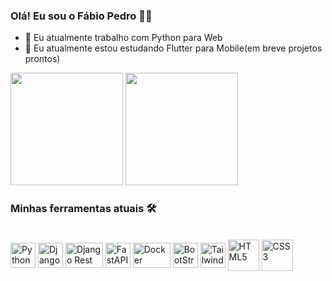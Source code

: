 ### Olá! Eu sou o Fábio Pedro 👋🏻

- 💼 Eu atualmente trabalho com Python para Web
- 🌱 Eu atualmente estou estudando Flutter para Mobile(em breve projetos prontos)

<div>
<img height="180em" src="https://github-readme-stats.vercel.app/api?username=fspjonny&show_icons=true&include_all_commits=true&count_private=true&theme=dracula">
<img height="180em" src="https://github-readme-stats.vercel.app/api/top-langs/?username=fspjonny&layout=compact&langs_count=16&theme=dracula">
</div>

### Minhas ferramentas atuais 🛠️
<div style="display: inline-block"></br>
<img align="center" height="40" width="40" src="https://i.imgur.com/iuSOeQg.png" alt="Python">
<img align="center" height="40" width="40" src="https://i.imgur.com/Qysv9o3.jpg" alt="Django">
<img align="center" height="40" width="60" src="https://i.imgur.com/wBSggAf.png" alt="Django Rest">
<img align="center" height="40" width="40" src="https://i.imgur.com/XQb0lGx.png" alt="FastAPI">
<img align="center" height="40" width="60" src="https://i.imgur.com/xYmqkk0.png" alt="Docker">
<img align="center" height="40" width="40" src="https://i.imgur.com/rPFeBsL.png" alt="BootStrap">
<img align="center" height="40" width="40" src="https://i.imgur.com/VXZbBIY.png" alt="Tailwind">
<img align="center" height="50" width="50" src="https://i.imgur.com/nljS0Q4.png" alt="HTML5">
<img align="center" height="50" width="50" src="https://i.imgur.com/En0miPH.png" alt="CSS3">
</div>
